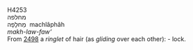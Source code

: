 <body>
  <p>H4253<br>  מחלפה  <br> מַחלָפָה  ‎  machlâphâh  <br><i>makh-law-faw‘ </i><br>From <a href="h2498.htm">2498</a>  a <i>ringlet</i> of hair (as <i>gliding</i> over each other): - lock.<br></p>
 </body>